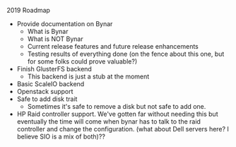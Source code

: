 2019 Roadmap

- Provide documentation on Bynar
   - What is Bynar
   - What is NOT Bynar
   - Current release features and future release enhancements
   - Testing results of everything done (on the fence about this one, but for some folks could prove valuable?)
- Finish GlusterFS backend
   - This backend is just a stub at the moment
- Basic ScaleIO backend
- Openstack support
- Safe to add disk trait
  - Sometimes it's safe to remove a disk but not safe to add one.
- HP Raid controller support.  We've gotten far without needing this but eventually the time will come when bynar has to talk to the raid controller and change the configuration.  (what about Dell servers here? I believe SIO is a mix of both)??
